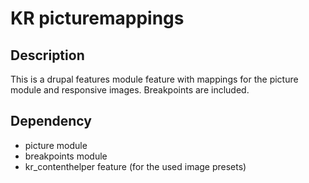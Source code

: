 # KR picturemappings

## Description

This is a drupal features module feature with mappings for the picture module and responsive images. Breakpoints are included.

## Dependency

- picture module
- breakpoints module
- kr_contenthelper feature (for the used image presets)
